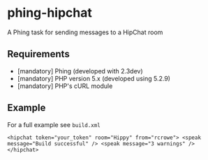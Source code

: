 phing-hipchat
=============

A Phing task for sending messages to a HipChat room

Requirements
------------

* [mandatory] Phing (developed with 2.3dev)
* [mandatory] PHP version 5.x (developed using 5.2.9)
* [mandatory] PHP's cURL module

Example
--------

For a full example see `build.xml`

`<hipchat token="your_token" room="Hippy" from="rcrowe">
    <speak message="Build successful" />
    <speak message="3 warnings" />
</hipchat>`
